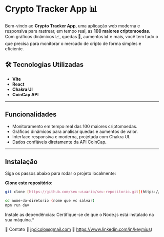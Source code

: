 #  Crypto Tracker App 📊  

Bem-vindo ao **Crypto Tracker App**, uma aplicação web moderna e responsiva para rastrear, em tempo real, as **100 maiores criptomoedas**. Com gráficos dinâmicos 📈, quedas 🚨, aumentos 📊 e mais, você tem tudo o que precisa para monitorar o mercado de cripto de forma simples e eficiente.  

## 🛠️ Tecnologias Utilizadas  
-  **Vite**  
-  **React**  
- **Chakra UI**  
-  **CoinCap API**  

---

##  Funcionalidades  
- Monitoramento em tempo real das 100 maiores criptomoedas.  
- Gráficos dinâmicos para analisar quedas e aumentos de valor.  
- Interface responsiva e moderna, projetada com Chakra UI.  
- Dados confiáveis diretamente da API CoinCap.  

---

##  Instalação  

Siga os passos abaixo para rodar o projeto localmente:

 **Clone este repositório:**  
   ```bash
   git clone [https://github.com/seu-usuario/seu-repositorio.git](https://github.com/Keymiuz/Crypto)

cd nome-do-diretorio (nome que vc salvar) 
npm run dev
````

Instale as dependências:
Certifique-se de que o Node.js está instalado na sua máquina.*







🌟 Contato
📧 jpcicolo@gmail.com
🔗 https://www.linkedin.com/in/keymius)

